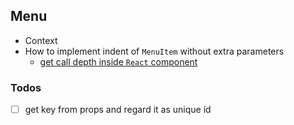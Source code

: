 ## Menu

* Context
* How to implement indent of `MenuItem` without extra parameters
  * [get call depth inside `React` component](https://stackoverflow.com/questions/69177644/get-call-depth-inside-react-component/69177856#69177856)

### Todos

- [ ] get key from props and regard it as unique id
